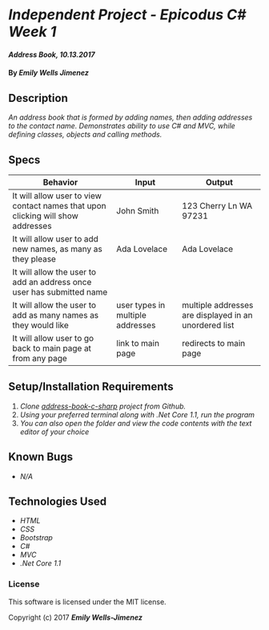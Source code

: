 # _Independent Project - Epicodus C# Week 1_

#### _Address Book, 10.13.2017_

#### By _Emily Wells Jimenez_

## Description

_An address book that is formed by adding names, then adding addresses to the contact name. Demonstrates ability to use C# and MVC, while defining classes, objects and calling methods._


## Specs

| Behavior  | Input  | Output  |
|---|---|---|
| It will allow user to view contact names that upon clicking will show addresses  | John Smith  | 123 Cherry Ln WA 97231 |
| It will allow user to add new names, as many as they please  | Ada Lovelace  | Ada Lovelace  |
| It will allow the user to add an address once user has submitted name  |   |   |
| It will allow the user to add as many names as they would like  | user types in multiple addresses | multiple addresses are displayed in an unordered list |
| It will allow user to go back to main page at from any page  | link to main page  | redirects to main page |

## Setup/Installation Requirements

1. _Clone [address-book-c-sharp](https://github.com/emilyjimenez/address-book-c-sharp) project from Github._
2. _Using your preferred terminal along with .Net Core 1.1, run the program_
3. _You can also open the folder and view the code contents with the text editor of your choice_

## Known Bugs

* _N/A_

## Technologies Used

* _HTML_
* _CSS_
* _Bootstrap_
* _C#_
* _MVC_
* _.Net Core 1.1_

### License

This software is licensed under the MIT license.

Copyright (c) 2017 **_Emily Wells-Jimenez_**

